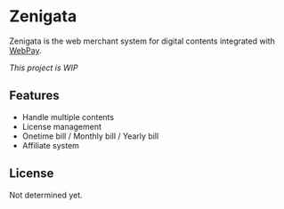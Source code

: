 # Zenigata

Zenigata is the web merchant system for digital contents integrated with [WebPay](https://webpay.jp).

*This project is WIP*


## Features

- Handle multiple contents
- License management
- Onetime bill / Monthly bill / Yearly bill
- Affiliate system


## License

Not determined yet.
